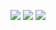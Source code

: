 ![](http://github-profile-summary-cards.vercel.app/api/cards/profile-details?username=The-Collapse&theme=transparent)
![](http://github-profile-summary-cards.vercel.app/api/cards/most-commit-language?username=The-Collapse&theme=transparent)  ![](http://github-profile-summary-cards.vercel.app/api/cards/stats?username=The-Collase&theme=transparent) 
